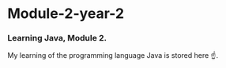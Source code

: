 # Module-2-year-2

### Learning Java, Module 2.

My learning of the programming language Java is stored here ☝.
